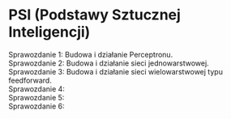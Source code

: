 # PSI (Podstawy Sztucznej Inteligencji) 

Sprawozdanie 1: Budowa i działanie Perceptronu.  
Sprawozdanie 2: Budowa i działanie sieci jednowarstwowej.  
Sprawozdanie 3: Budowa i działanie sieci wielowarstwowej typu feedforward​.  
Sprawozdanie 4:  
Sprawozdanie 5:  
Sprawozdanie 6:  
